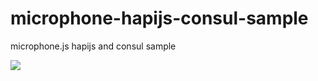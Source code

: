 # microphone-hapijs-consul-sample
microphone.js hapijs and consul sample

![](https://avatars3.githubusercontent.com/u/16361502?v=3&s=200)  
